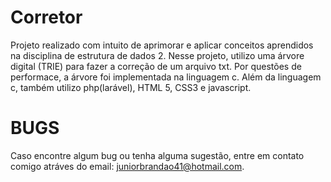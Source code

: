 
# Corretor
Projeto realizado com intuito de aprimorar e aplicar conceitos aprendidos na disciplina de estrutura de dados 2.
Nesse projeto, utilizo uma árvore digital (TRIE) para fazer a correção de um arquivo txt. Por questões de performace, a árvore foi implementada na linguagem c. Além da linguagem c, também utilizo php(larável), HTML 5, CSS3 e javascript.

# BUGS
Caso encontre algum bug ou tenha alguma sugestão, entre em contato comigo atráves do email: juniorbrandao41@hotmail.com. 
